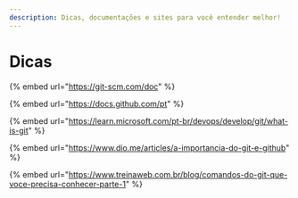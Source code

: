 ```yaml
---
description: Dicas, documentações e sites para você entender melhor!
---
```


# Dicas

{% embed url="https://git-scm.com/doc" %}

{% embed url="https://docs.github.com/pt" %}

{% embed url="https://learn.microsoft.com/pt-br/devops/develop/git/what-is-git" %}

{% embed url="https://www.dio.me/articles/a-importancia-do-git-e-github" %}

{% embed url="https://www.treinaweb.com.br/blog/comandos-do-git-que-voce-precisa-conhecer-parte-1" %}
